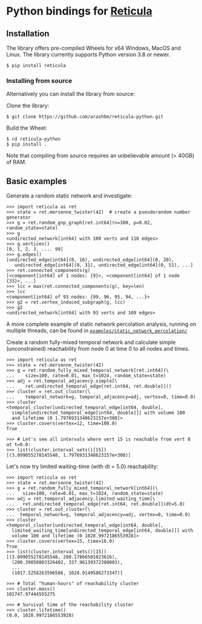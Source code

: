 # Python bindings for [Reticula][reticula]

[reticula]: https://github.com/reticula-network/reticula

## Installation

The library offers pre-compiled Wheels for x64 Windows, MacOS and Linux. The library
currently supports Python version 3.8 or newer.

```console
$ pip install reticula
```

### Installing from source
Alternatively you can install the library from source:

Clone the library:
```console
$ git clone https://github.com/arashbm/reticula-python.git
```

Build the Wheel:
```console
$ cd reticula-python
$ pip install .
```

Note that compiling from source requires an unbelievable amount (> 40GB) of RAM.

## Basic examples

Generate a random static network and investigate:
```pycon
>>> import reticula as ret
>>> state = ret.mersenne_twister(42)  # create a pseudorandom number generator
>>> g = ret.random_gnp_graph[ret.int64](n=100, p=0.02, random_state=state)
>>> g
<undirected_network[int64] with 100 verts and 110 edges>
>>> g.vertices()
[0, 1, 2, 3, .... 99]
>>> g.edges()
[undirected_edge[int64](0, 16), undirected_edge[int64](0, 20),
   undirected_edge[int64](0, 31), undirected_edge[int64](0, 51), ...]
>>> ret.connected_components(g)
[<component[int64] of 1 nodes: {9}>, <component[int64] of 1 node {33}>, ...]
>>> lcc = max(ret.connected_components(g), key=len)
>>> lcc
<component[int64] of 93 nodes: {99, 96, 95, 94, ...}>
>>> g2 = ret.vertex_induced_subgraph(g, lcc)
>>> g2
<undirected_network[int64] with 93 verts and 109 edges>
```
A more complete example of static network percolation analysis, running on
multiple threads, can be found in
[`examples/static_network_percolation/`](examples/static_network_percolation/)

Create a random fully-mixed temporal network and calculate simple
(unconstrained) reachability from node 0 at time 0 to all nodes and times.
```pycon
>>> import reticula as ret
>>> state = ret.mersenne_twister(42)
>>> g = ret.random_fully_mixed_temporal_network[ret.int64](\
...    size=100, rate=0.01, max_t=1024, random_state=state)
>>> adj = ret.temporal_adjacency.simple[\
...    ret.undirected_temporal_edge[ret.int64, ret.double]]()
>>> cluster = ret.out_cluster(\
...    temporal_network=g, temporal_adjacency=adj, vertex=0, time=0.0)
>>> cluster
<temporal_cluster[undirected_temporal_edge[int64, double],
  simple[undirected_temporal_edge[int64, double]]] with volume 100
  and lifetime (0 1.7976931348623157e+308]>
>>> cluster.covers(vertex=12, time=100.0)
True

>>> # Let's see all intervals where vert 15 is reachable from vert 0 at t=0.0:
>>> list(cluster.interval_sets()[15])
[(3.099055278145548, 1.7976931348623157e+308)]
```

Let's now try limited waiting-time (with dt = 5.0) reachability:
```pycon
>>> import reticula as ret
>>> state = ret.mersenne_twister(42)
>>> g = ret.random_fully_mixed_temporal_network[int64](\
...   size=100, rate=0.01, max_t=1024, random_state=state)
>>> adj = ret.temporal_adjacency.limited_waiting_time[\
...   ret.undirected_temporal_edge[ret.int64, ret.double]](dt=5.0)
>>> cluster = ret.out_cluster(\
...  temporal_network=g, temporal_adjacency=adj, vertex=0, time=0.0)
>>> cluster
<temporal_cluster[undirected_temporal_edge[int64, double],
  limited_waiting_time[undirected_temporal_edge[int64, double]]] with
  volume 100 and lifetime (0 1028.9972186553928]>
>>> cluster.covers(vertex=15, time=16.0)
True
>>> list(cluster.interval_sets()[15])
[(3.099055278145548, 200.17866501023616),
  (200.39858803326402, 337.96139372380003),
  ...
  (1017.5258263596586, 1028.9149586273347)]

>>> # Total "human-hours" of reachability cluster
>>> cluster.mass()
101747.97444555275

>>> # Survival time of the reachability cluster
>>> cluster.lifetime()
(0.0, 1028.9972186553928)
```
